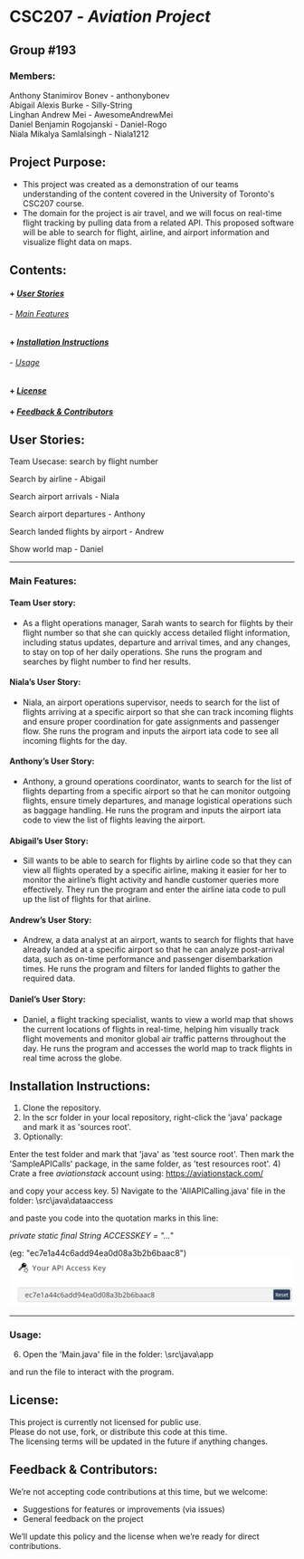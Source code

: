# CSC207 - _Aviation Project_
## Group #193

### Members:
Anthony Stanimirov Bonev - anthonybonev  
Abigail Alexis Burke - Silly-String  
Linghan Andrew Mei - AwesomeAndrewMei  
Daniel Benjamin Rogojanski - Daniel-Rogo  
Niala Mikalya Samlalsingh - Niala1212

## Project Purpose:
- This project was created as a demonstration of our teams understanding of the content covered in the University of
Toronto's CSC207 course.
- The domain for the project is air travel, and we will focus on real-time flight tracking by pulling data from a related
API. This proposed software will be able to search for flight, airline, and airport information and visualize flight
data on maps.

## Contents:
#### + [_User Stories_](#User-Stories)
###### - [_Main Features_](#Main-Features)
#### + [_Installation Instructions_](#Installation-Instructions)
###### - [_Usage_](#Usage)
#### + [_License_](#License)
#### + [_Feedback & Contributors_](#Feedback--Contributors)

## User Stories:
Team Usecase: search by flight number

Search by airline - Abigail

Search airport arrivals - Niala

Search airport departures - Anthony

Search landed flights by airport - Andrew

Show world map - Daniel

***
### Main Features:

#### Team User story:
- As a flight operations manager, Sarah wants to search for flights by their flight number so that she can quickly
  access detailed flight information, including status updates, departure and arrival times, and any changes, to stay on
  top of her daily operations. She runs the program and searches by flight number to find her results.

#### Niala’s User Story:
- Niala, an airport operations supervisor, needs to search for the list of flights arriving at a specific airport so
  that she can track incoming flights and ensure proper coordination for gate assignments and passenger flow. She runs the
  program and inputs the airport iata code to see all incoming flights for the day.

#### Anthony’s User Story:
- Anthony, a ground operations coordinator, wants to search for the list of flights departing from a specific airport
  so that he can monitor outgoing flights, ensure timely departures, and manage logistical operations such as baggage
  handling. He runs the program and inputs the airport iata code to view the list of flights leaving the airport.

#### Abigail’s User Story:
- Sill wants to be able to search for flights by airline code so that they can view all flights operated by a specific
  airline, making it easier for her to monitor the airline’s flight activity and handle customer queries more effectively.
  They run the program and enter the airline iata code to pull up the list of flights for that airline.

#### Andrew’s User Story:
- Andrew, a data analyst at an airport, wants to search for flights that have already landed at a specific airport so
  that he can analyze post-arrival data, such as on-time performance and passenger disembarkation times. He runs the
  program and filters for landed flights to gather the required data.

#### Daniel’s User Story:
- Daniel, a flight tracking specialist, wants to view a world map that shows the current locations of flights in
  real-time, helping him visually track flight movements and monitor global air traffic patterns throughout the day. He
  runs the program and accesses the world map to track flights in real time across the globe.

## Installation Instructions:
1) Clone the repository.
2) In the scr folder in your local repository, right-click the 'java' package and mark it as 'sources root'.
3) Optionally:

Enter the test folder and mark that 'java' as 'test source root'. Then mark the 'SampleAPICalls' package,
in the same folder, as 'test resources root'.
4) Crate a free _aviationstack_ account using: https://aviationstack.com/

and copy your access key.
5) Navigate to the 'AllAPICalling.java' file in the folder: \src\java\dataaccess

and paste you code into the quotation
marks in this line:

_private static final String ACCESSKEY = "..."_

(eg: "ec7e1a44c6add94ea0d08a3b2b6baac8")
![img.png](example_api_access_code.png)

***
### Usage:
6) Open the 'Main.java' file in the folder: \src\java\app

and run the file to interact with the program.

## License:
This project is currently not licensed for public use.  
Please do not use, fork, or distribute this code at this time.  
The licensing terms will be updated in the future if anything changes.

## Feedback & Contributors:
We’re not accepting code contributions at this time, but we welcome:
- Suggestions for features or improvements (via issues)
- General feedback on the project

We’ll update this policy and the license when we’re ready for direct contributions.